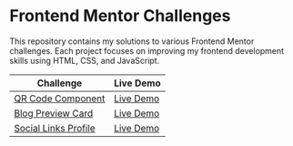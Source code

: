 # Frontend Mentor Challenges

This repository contains my solutions to various Frontend Mentor challenges. Each project focuses on improving my frontend development skills using HTML, CSS, and JavaScript.

| Challenge                                                                                                  | Live Demo                                                             |
| ---------------------------------------------------------------------------------------------------------- | --------------------------------------------------------------------- |
| [QR Code Component](https://github.com/TerenceCLZhang/Frontend-Mentor/tree/master/qr-code-component)       | [Live Demo](https://terenceclzhang-qr-code-component.netlify.app/)    |
| [Blog Preview Card](https://github.com/TerenceCLZhang/Frontend-Mentor/tree/master/blog-preview-card)       | [Live Demo](https://terenceclzhang-blog-preview-card.netlify.app/)    |
| [Social Links Profile](https://github.com/TerenceCLZhang/Frontend-Mentor/tree/master/social-links-profile) | [Live Demo](https://terenceclzhang-social-links-profile.netlify.app/) |
